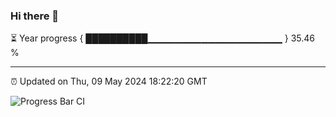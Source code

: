 ### Hi there 👋

⏳ Year progress { ██████████▁▁▁▁▁▁▁▁▁▁▁▁▁▁▁▁▁▁▁▁ } 35.46 %

---

⏰ Updated on Thu, 09 May 2024 18:22:20 GMT

![Progress Bar CI](https://github.com/ZhaoGui/ZhaoGui/workflows/Progress%20Bar%20CI/badge.svg)
